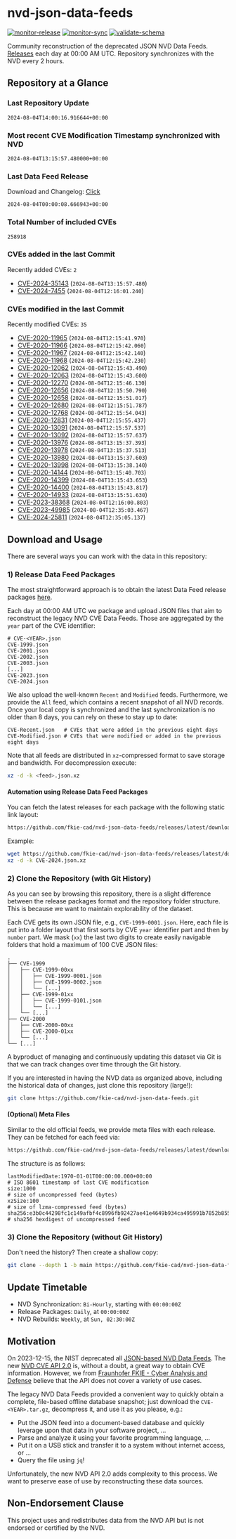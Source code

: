 # nvd-json-data-feeds

[![monitor-release](https://github.com/fkie-cad/nvd-json-data-feeds/actions/workflows/monitor_release.yml/badge.svg)](https://github.com/fkie-cad/nvd-json-data-feeds/actions/workflows/monitor_release.yml)
[![monitor-sync](https://github.com/fkie-cad/nvd-json-data-feeds/actions/workflows/monitor_sync.yml/badge.svg)](https://github.com/fkie-cad/nvd-json-data-feeds/actions/workflows/monitor_sync.yml)
[![validate-schema](https://github.com/fkie-cad/nvd-json-data-feeds/actions/workflows/validate_schema.yml/badge.svg)](https://github.com/fkie-cad/nvd-json-data-feeds/actions/workflows/validate_schema.yml)

Community reconstruction of the deprecated JSON NVD Data Feeds.
[Releases](https://github.com/fkie-cad/nvd-json-data-feeds/releases/latest) each day at 00:00 AM UTC.
Repository synchronizes with the NVD every 2 hours.

## Repository at a Glance

### Last Repository Update

```plain
2024-08-04T14:00:16.916644+00:00
```

### Most recent CVE Modification Timestamp synchronized with NVD

```plain
2024-08-04T13:15:57.480000+00:00
```

### Last Data Feed Release

Download and Changelog: [Click](https://github.com/fkie-cad/nvd-json-data-feeds/releases/latest)

```plain
2024-08-04T00:00:08.666943+00:00
```

### Total Number of included CVEs

```plain
258918
```

### CVEs added in the last Commit

Recently added CVEs: `2`

- [CVE-2024-35143](CVE-2024/CVE-2024-351xx/CVE-2024-35143.json) (`2024-08-04T13:15:57.480`)
- [CVE-2024-7455](CVE-2024/CVE-2024-74xx/CVE-2024-7455.json) (`2024-08-04T12:16:01.240`)


### CVEs modified in the last Commit

Recently modified CVEs: `35`

- [CVE-2020-11965](CVE-2020/CVE-2020-119xx/CVE-2020-11965.json) (`2024-08-04T12:15:41.970`)
- [CVE-2020-11966](CVE-2020/CVE-2020-119xx/CVE-2020-11966.json) (`2024-08-04T12:15:42.060`)
- [CVE-2020-11967](CVE-2020/CVE-2020-119xx/CVE-2020-11967.json) (`2024-08-04T12:15:42.140`)
- [CVE-2020-11968](CVE-2020/CVE-2020-119xx/CVE-2020-11968.json) (`2024-08-04T12:15:42.230`)
- [CVE-2020-12062](CVE-2020/CVE-2020-120xx/CVE-2020-12062.json) (`2024-08-04T12:15:43.490`)
- [CVE-2020-12063](CVE-2020/CVE-2020-120xx/CVE-2020-12063.json) (`2024-08-04T12:15:43.600`)
- [CVE-2020-12270](CVE-2020/CVE-2020-122xx/CVE-2020-12270.json) (`2024-08-04T12:15:46.130`)
- [CVE-2020-12656](CVE-2020/CVE-2020-126xx/CVE-2020-12656.json) (`2024-08-04T12:15:50.790`)
- [CVE-2020-12658](CVE-2020/CVE-2020-126xx/CVE-2020-12658.json) (`2024-08-04T12:15:51.017`)
- [CVE-2020-12680](CVE-2020/CVE-2020-126xx/CVE-2020-12680.json) (`2024-08-04T12:15:51.787`)
- [CVE-2020-12768](CVE-2020/CVE-2020-127xx/CVE-2020-12768.json) (`2024-08-04T12:15:54.043`)
- [CVE-2020-12831](CVE-2020/CVE-2020-128xx/CVE-2020-12831.json) (`2024-08-04T12:15:55.437`)
- [CVE-2020-13091](CVE-2020/CVE-2020-130xx/CVE-2020-13091.json) (`2024-08-04T12:15:57.537`)
- [CVE-2020-13092](CVE-2020/CVE-2020-130xx/CVE-2020-13092.json) (`2024-08-04T12:15:57.637`)
- [CVE-2020-13976](CVE-2020/CVE-2020-139xx/CVE-2020-13976.json) (`2024-08-04T13:15:37.393`)
- [CVE-2020-13978](CVE-2020/CVE-2020-139xx/CVE-2020-13978.json) (`2024-08-04T13:15:37.513`)
- [CVE-2020-13980](CVE-2020/CVE-2020-139xx/CVE-2020-13980.json) (`2024-08-04T13:15:37.603`)
- [CVE-2020-13998](CVE-2020/CVE-2020-139xx/CVE-2020-13998.json) (`2024-08-04T13:15:38.140`)
- [CVE-2020-14144](CVE-2020/CVE-2020-141xx/CVE-2020-14144.json) (`2024-08-04T13:15:40.703`)
- [CVE-2020-14399](CVE-2020/CVE-2020-143xx/CVE-2020-14399.json) (`2024-08-04T13:15:43.653`)
- [CVE-2020-14400](CVE-2020/CVE-2020-144xx/CVE-2020-14400.json) (`2024-08-04T13:15:43.817`)
- [CVE-2020-14933](CVE-2020/CVE-2020-149xx/CVE-2020-14933.json) (`2024-08-04T13:15:51.630`)
- [CVE-2023-38368](CVE-2023/CVE-2023-383xx/CVE-2023-38368.json) (`2024-08-04T12:16:00.803`)
- [CVE-2023-49985](CVE-2023/CVE-2023-499xx/CVE-2023-49985.json) (`2024-08-04T12:35:03.467`)
- [CVE-2024-25811](CVE-2024/CVE-2024-258xx/CVE-2024-25811.json) (`2024-08-04T12:35:05.137`)


## Download and Usage

There are several ways you can work with the data in this repository:

### 1) Release Data Feed Packages

The most straightforward approach is to obtain the latest Data Feed release packages [here](https://github.com/fkie-cad/nvd-json-data-feeds/releases/latest).

Each day at 00:00 AM UTC we package and upload JSON files that aim to reconstruct the legacy NVD CVE Data Feeds.
Those are aggregated by the `year` part of the CVE identifier:

```
# CVE-<YEAR>.json
CVE-1999.json
CVE-2001.json
CVE-2002.json
CVE-2003.json
[...]
CVE-2023.json
CVE-2024.json
```

We also upload the well-known `Recent` and `Modified` feeds.
Furthermore, we provide the `All` feed, which contains a recent snapshot of all NVD records.
Once your local copy is synchronized and the last synchronization is no older than 8 days, you can rely on these to stay up to date:

```plain
CVE-Recent.json   # CVEs that were added in the previous eight days
CVE-Modified.json # CVEs that were modified or added in the previous eight days
```

Note that all feeds are distributed in `xz`-compressed format to save storage and bandwidth.
For decompression execute:

```sh
xz -d -k <feed>.json.xz
```

#### Automation using Release Data Feed Packages

You can fetch the latest releases for each package with the following static link layout:

```sh
https://github.com/fkie-cad/nvd-json-data-feeds/releases/latest/download/CVE-<YEAR>.json.xz
```

Example:

```sh
wget https://github.com/fkie-cad/nvd-json-data-feeds/releases/latest/download/CVE-2024.json.xz
xz -d -k CVE-2024.json.xz
```

### 2) Clone the Repository (with Git History)

As you can see by browsing this repository, there is a slight difference between the release packages format and the repository folder structure.
This is because we want to maintain explorability of the dataset.

Each CVE gets its own JSON file, e.g., `CVE-1999-0001.json`.
Here, each file is put into a folder layout that first sorts by CVE `year` identifier part and then by `number` part.
We mask (`xx`) the last two digits to create easily navigable folders that hold a maximum of 100 CVE JSON files:

```plain
.
├── CVE-1999
│   ├── CVE-1999-00xx
│   │   ├── CVE-1999-0001.json
│   │   ├── CVE-1999-0002.json
│   │   └── [...]
│   ├── CVE-1999-01xx
│   │   ├── CVE-1999-0101.json
│   │   └── [...]
│   └── [...]
├── CVE-2000
│   ├── CVE-2000-00xx
│   ├── CVE-2000-01xx
│   └── [...]
└── [...]
```

A byproduct of managing and continuously updating this dataset via Git is that we can track changes over time through the Git history.

If you are interested in having the NVD data as organized above, including the historical data of changes, just clone this repository (large!):

```sh
git clone https://github.com/fkie-cad/nvd-json-data-feeds.git
```

#### (Optional) Meta Files

Similar to the old official feeds, we provide meta files with each release. They can be fetched for each feed via:

```sh
https://github.com/fkie-cad/nvd-json-data-feeds/releases/latest/download/CVE-<YEAR>.meta
```

The structure is as follows:

```plain
lastModifiedDate:1970-01-01T00:00:00.000+00:00                          # ISO 8601 timestamp of last CVE modification
size:1000                                                               # size of uncompressed feed (bytes)
xzSize:100                                                              # size of lzma-compressed feed (bytes)
sha256:e3b0c44298fc1c149afbf4c8996fb92427ae41e4649b934ca495991b7852b855 # sha256 hexdigest of uncompressed feed
```

### 3) Clone the Repository (without Git History)

Don't need the history? Then create a shallow copy:

```sh
git clone --depth 1 -b main https://github.com/fkie-cad/nvd-json-data-feeds.git
```


## Update Timetable

* NVD Synchronization: `Bi-Hourly`, starting with `00:00:00Z`
* Release Packages: `Daily`, at `00:00:00Z`
* NVD Rebuilds: `Weekly`, at `Sun, 02:30:00Z`


## Motivation

On 2023-12-15, the NIST deprecated all [JSON-based NVD Data Feeds](https://nvd.nist.gov/vuln/data-feeds#divRetirementBanner-1).
The new [NVD CVE API 2.0](https://nvd.nist.gov/developers/vulnerabilities) is, without a doubt, a great way to obtain CVE information.
However, we from [Fraunhofer FKIE - Cyber Analysis and Defense](https://www.fkie.fraunhofer.de/en/departments/cad.html) believe that the API does not cover a variety of use cases.

The legacy NVD Data Feeds provided a convenient way to quickly obtain a complete, file-based offline database snapshot; just download the `CVE-<YEAR>.tar.gz`, decompress it, and use it as you please, e.g.:

- Put the JSON feed into a document-based database and quickly leverage upon that data in your software project, ...
- Parse and analyze it using your favorite programming language, ...
- Put it on a USB stick and transfer it to a system without internet access, or ...
- Query the file using `jq`!

Unfortunately, the new NVD API 2.0 adds complexity to this process.
We want to preserve ease of use by reconstructing these data sources.

## Non-Endorsement Clause

This project uses and redistributes data from the NVD API but is not endorsed or certified by the NVD.